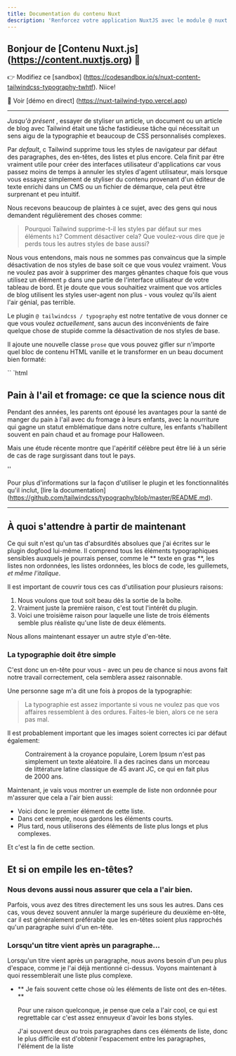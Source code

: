 ```yaml
---
title: Documentation du contenu Nuxt
description: 'Renforcez votre application NuxtJS avec le module @ nuxt / content: écrivez dans un répertoire content / et récupérez vos fichiers Markdown, JSON, YAML et CSV via une API similaire à MongoDB, agissant comme un CMS Headless basé sur Git.'
---
```

## Bonjour de [Contenu Nuxt.js] (https://content.nuxtjs.org) 👋

👉 Modifiez ce [sandbox] (https://codesandbox.io/s/nuxt-content-tailwindcss-typography-twhtf). Niice!

👀 Voir [démo en direct] (https://nuxt-tailwind-typo.vercel.app)

<hr />

<p class = "lead">
  <i> Jusqu'à présent </i>, essayer de styliser un article, un document ou un article de blog avec Tailwind était une tâche fastidieuse
  tâche qui nécessitait un sens aigu de la typographie et beaucoup de CSS personnalisés complexes.
</p>

Par _default_, c Tailwind supprime tous les styles de navigateur par défaut des paragraphes, des en-têtes, des listes et plus encore. Cela finit par être vraiment utile pour créer des interfaces utilisateur d'applications car vous passez moins de temps à annuler les styles d'agent utilisateur, mais lorsque vous essayez simplement de styliser du contenu provenant d'un éditeur de texte enrichi dans un CMS ou un fichier de démarque, cela peut être surprenant et peu intuitif.

Nous recevons beaucoup de plaintes à ce sujet, avec des gens qui nous demandent régulièrement des choses comme:

> Pourquoi Tailwind supprime-t-il les styles par défaut sur mes éléments `h1`? Comment désactiver cela? Que voulez-vous dire que je perds tous les autres styles de base aussi?

Nous vous entendons, mais nous ne sommes pas convaincus que la simple désactivation de nos styles de base soit ce que vous voulez vraiment. Vous ne voulez pas avoir à supprimer des marges gênantes chaque fois que vous utilisez un élément `p` dans une partie de l'interface utilisateur de votre tableau de bord. Et je doute que vous souhaitiez vraiment que vos articles de blog utilisent les styles user-agent non plus - vous voulez qu'ils aient l'air génial, pas terrible.

Le plugin `@ tailwindcss / typography` est notre tentative de vous donner ce que vous voulez _actuellement_, sans aucun des inconvénients de faire quelque chose de stupide comme la désactivation de nos styles de base.

Il ajoute une nouvelle classe `prose` que vous pouvez gifler sur n'importe quel bloc de contenu HTML vanille et le transformer en un beau document bien formaté:

`` `html
<article class = "prose">
  <h1> Pain à l'ail et fromage: ce que la science nous dit </h1>
  <p>
    Pendant des années, les parents ont épousé les avantages pour la santé de manger du pain à l'ail
    avec du fromage à leurs enfants, avec la nourriture qui gagne un statut emblématique
    dans notre culture, les enfants s'habillent souvent en pain chaud et au fromage pour
    Halloween.
  </p>
  <p>
    Mais une étude récente montre que l'apéritif célèbre peut être lié à un
    série de cas de rage surgissant dans tout le pays.
  </p>
  <! - ... ->
</article>
''

Pour plus d'informations sur la façon d'utiliser le plugin et les fonctionnalités qu'il inclut, [lire la documentation] (https://github.com/tailwindcss/typography/blob/master/README.md).

---

## À quoi s'attendre à partir de maintenant

Ce qui suit n'est qu'un tas d'absurdités absolues que j'ai écrites sur le plugin dogfood lui-même. Il comprend tous les éléments typographiques sensibles auxquels je pourrais penser, comme le ** texte en gras **, les listes non ordonnées, les listes ordonnées, les blocs de code, les guillemets, _et même l'italique_.

Il est important de couvrir tous ces cas d'utilisation pour plusieurs raisons:

1. Nous voulons que tout soit beau dès la sortie de la boîte.
2. Vraiment juste la première raison, c'est tout l'intérêt du plugin.
3. Voici une troisième raison pour laquelle une liste de trois éléments semble plus réaliste qu'une liste de deux éléments.

Nous allons maintenant essayer un autre style d'en-tête.

### La typographie doit être simple

C'est donc un en-tête pour vous - avec un peu de chance si nous avons fait notre travail correctement, cela semblera assez raisonnable.

Une personne sage m'a dit une fois à propos de la typographie:

> La typographie est assez importante si vous ne voulez pas que vos affaires ressemblent à des ordures. Faites-le bien, alors ce ne sera pas mal.

Il est probablement important que les images soient correctes ici par défaut également:

<figure>
  <img
    src = "https://images.unsplash.com/photo-1556740758-90de374c12ad?ixlib=rb-1.2.1&ixid=eyJhcHBfaWQiOjEyMDd9&auto=format&fit=crop&w=1000&q=80"
    alt = ""
  />
  <figcaption>
    Contrairement à la croyance populaire, Lorem Ipsum n'est pas simplement un texte aléatoire. Il a des racines dans un morceau de
    littérature latine classique de 45 avant JC, ce qui en fait plus de 2000 ans.
  </figcaption>
</figure>

Maintenant, je vais vous montrer un exemple de liste non ordonnée pour m'assurer que cela a l'air bien aussi:

- Voici donc le premier élément de cette liste.
- Dans cet exemple, nous gardons les éléments courts.
- Plus tard, nous utiliserons des éléments de liste plus longs et plus complexes.

Et c'est la fin de cette section.

## Et si on empile les en-têtes?

### Nous devons aussi nous assurer que cela a l'air bien.

Parfois, vous avez des titres directement les uns sous les autres. Dans ces cas, vous devez souvent annuler la marge supérieure du deuxième en-tête, car il est généralement préférable que les en-têtes soient plus rapprochés qu'un paragraphe suivi d'un en-tête.

### Lorsqu'un titre vient après un paragraphe…

Lorsqu'un titre vient après un paragraphe, nous avons besoin d'un peu plus d'espace, comme je l'ai déjà mentionné ci-dessus. Voyons maintenant à quoi ressemblerait une liste plus complexe.

- ** Je fais souvent cette chose où les éléments de liste ont des en-têtes. **

  Pour une raison quelconque, je pense que cela a l'air cool, ce qui est regrettable car c'est assez ennuyeux d'avoir les bons styles.

  J'ai souvent deux ou trois paragraphes dans ces éléments de liste, donc le plus difficile est d'obtenir l'espacement entre les paragraphes, l'élément de la liste